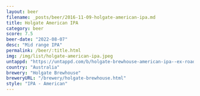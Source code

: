 ```yaml
---
layout: beer
filename: _posts/beer/2016-11-09-holgate-american-ipa.md
title: Holgate American IPA
category: beer
score: 7.5
beer-date: "2022-08-07"
desc: "Mid range IPA"
permalink: /beer/:title.html
img: /img/list/holgate-american-ipa.jpeg
untappd: "https://untappd.com/b/holgate-brewhouse-american-ipa--ex-road-trip-/28311"
country: "Australia"
brewery: "Holgate Brewhouse"
breweryURL: "/brewery/holgate-brewhouse.html"
style: "IPA - American"
---
```

